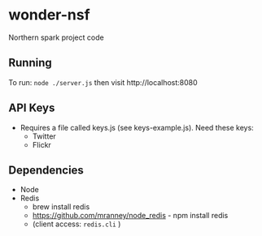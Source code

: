 wonder-nsf
==========

Northern spark project code

Running
-------

To run: `node ./server.js` then visit http://localhost:8080


API Keys
--------

* Requires a file called keys.js (see keys-example.js).  Need these keys:
  * Twitter
  * Flickr


Dependencies
------------

* Node
* Redis
  * brew install redis
  * https://github.com/mranney/node_redis - npm install redis
  * (client access: `redis.cli` )
